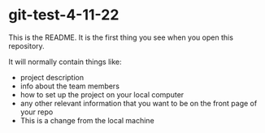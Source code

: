 # git-test-4-11-22
This is the README. It is the first thing you see when you open this repository. 

It will normally contain things like:
- project description
- info about the team members
- how to set up the project on your local computer 
- any other relevant information that you want to be on the front page of your repo
- This is a change from the local machine
